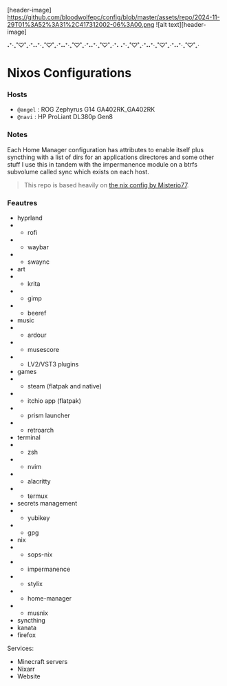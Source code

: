 
[header-image] https://github.com/bloodwolfepc/config/blob/master/assets/repo/2024-11-29T01%3A52%3A31%2C417312002-06%3A00.png
![alt text][header-image]

˖⁺‧₊˚♡˚₊‧⁺˖˖⁺‧₊˚♡˚₊‧⁺˖˖⁺‧₊˚♡˚₊‧⁺˖˖⁺‧₊˚♡˚₊‧⁺˖ ˖⁺‧₊˚♡˚₊‧⁺˖˖⁺‧₊˚♡˚₊‧⁺˖˖⁺‧₊˚♡˚₊‧

# Nixos Configurations


  

### Hosts

 - `@angel` : ROG Zephyrus G14 GA402RK_GA402RK 
 - `@navi` : HP ProLiant DL380p Gen8

### Notes

Each Home Manager configuration has attributes to enable
itself plus syncthing with a list of dirs for an applications directores and some other stuff
I use this in tandem with the impermanence module on a btrfs subvolume called sync which exists on each host.

> This repo is based heavily on [the nix config by Misterio77](https://github.com/Misterio77/nix-config).
  

### Feautres
- hyprland
- - rofi
- - waybar
- - swaync
- art
- - krita
- - gimp
- - beeref
- music
- - ardour
- - musescore
- - LV2/VST3 plugins
- games
- - steam (flatpak and native)
- - itchio app (flatpak)
- - prism launcher
- - retroarch
- terminal
- - zsh
- - nvim
- - alacritty
- - termux
- secrets management
- - yubikey
- - gpg
- nix
- - sops-nix
- - impermanence
- - stylix
- - home-manager
- - musnix
- syncthing
- kanata
- firefox
 
Services:
- Minecraft servers
- Nixarr
- Website 
